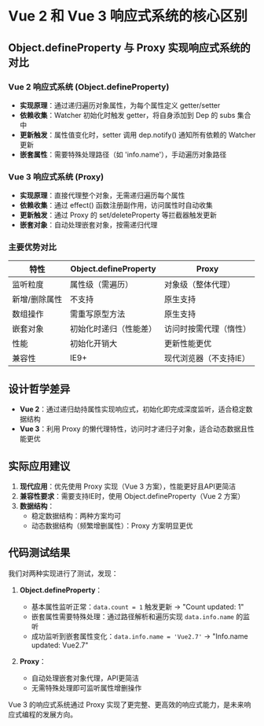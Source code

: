 # Vue 2 和 Vue 3 响应式系统的核心区别

## Object.defineProperty 与 Proxy 实现响应式系统的对比

### Vue 2 响应式系统 (Object.defineProperty)
- **实现原理**：通过递归遍历对象属性，为每个属性定义 getter/setter
- **依赖收集**：Watcher 初始化时触发 getter，将自身添加到 Dep 的 subs 集合中
- **更新触发**：属性值变化时，setter 调用 dep.notify() 通知所有依赖的 Watcher 更新
- **嵌套属性**：需要特殊处理路径（如 'info.name'），手动遍历对象路径

### Vue 3 响应式系统 (Proxy)
- **实现原理**：直接代理整个对象，无需递归遍历每个属性
- **依赖收集**：通过 effect() 函数注册副作用，访问属性时自动收集
- **更新触发**：通过 Proxy 的 set/deleteProperty 等拦截器触发更新
- **嵌套对象**：自动处理嵌套对象，按需递归代理

### 主要优势对比

| 特性 | Object.defineProperty | Proxy |
|------|----------------------|-------|
| 监听粒度 | 属性级（需遍历） | 对象级（整体代理） |
| 新增/删除属性 | 不支持 | 原生支持 |
| 数组操作 | 需重写原型方法 | 原生支持 |
| 嵌套对象 | 初始化时递归（性能差） | 访问时按需代理（惰性） |
| 性能 | 初始化开销大 | 更新性能更优 |
| 兼容性 | IE9+ | 现代浏览器（不支持IE） |

## 设计哲学差异

- **Vue 2**：通过递归劫持属性实现响应式，初始化即完成深度监听，适合稳定数据结构
- **Vue 3**：利用 Proxy 的懒代理特性，访问时才递归子对象，适合动态数据且性能更优

## 实际应用建议

1. **现代应用**：优先使用 Proxy 实现（Vue 3 方案），性能更好且API更简洁
2. **兼容性要求**：需要支持IE时，使用 Object.defineProperty（Vue 2 方案）
3. **数据结构**：
   - 稳定数据结构：两种方案均可
   - 动态数据结构（频繁增删属性）：Proxy 方案明显更优

## 代码测试结果

我们对两种实现进行了测试，发现：

1. **Object.defineProperty**：
   - 基本属性监听正常：`data.count = 1` 触发更新 → "Count updated: 1"
   - 嵌套属性需要特殊处理：通过路径解析和遍历实现 `data.info.name` 的监听
   - 成功监听到嵌套属性变化：`data.info.name = 'Vue2.7'` → "Info.name updated: Vue2.7"

2. **Proxy**：
   - 自动处理嵌套对象代理，API更简洁
   - 无需特殊处理即可监听属性增删操作

Vue 3 的响应式系统通过 Proxy 实现了更完整、更高效的响应式能力，是未来响应式编程的发展方向。
